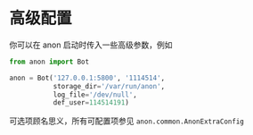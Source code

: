 # 高级配置

你可以在 anon 启动时传入一些高级参数，例如

```python
from anon import Bot

anon = Bot('127.0.0.1:5800', '1114514',
           storage_dir='/var/run/anon',
           log_file='/dev/null',
           def_user=114514191)
```

可选项顾名思义，所有可配置项参见 `anon.common.AnonExtraConfig`